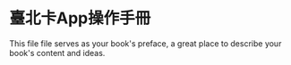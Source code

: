 # 臺北卡App操作手冊

This file file serves as your book's preface, a great place to describe your book's content and ideas.

